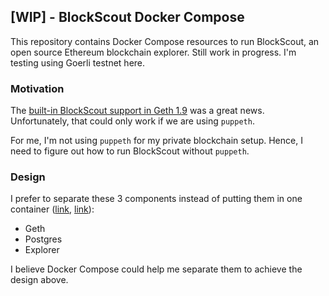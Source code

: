 ## [WIP] - BlockScout Docker Compose

This repository contains Docker Compose resources to run BlockScout, an open source Ethereum blockchain explorer. Still work in progress. I'm testing using Goerli testnet here.

### Motivation

The [built-in BlockScout support in Geth 1.9](https://github.com/ethereum/go-ethereum/pull/18261) was a great news. Unfortunately, that could only work if we are using `puppeth`.

For me, I'm not using `puppeth` for my private blockchain setup. Hence, I need to figure out how to run BlockScout without `puppeth`.

### Design

I prefer to separate these 3 components instead of putting them in one container ([link](https://github.com/rjl493456442/go-ethereum/blob/34bbfd840be0724d9ca09d5431927b9c7bc15ad3/cmd/puppeth/module_explorer.go#L33), [link](https://hub.docker.com/r/puppeth/blockscout/dockerfile)):

- Geth
- Postgres
- Explorer

I believe Docker Compose could help me separate them to achieve the design above.
